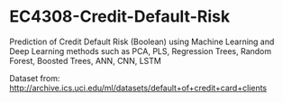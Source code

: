 # EC4308-Credit-Default-Risk
<p> Prediction of Credit Default Risk (Boolean) using Machine Learning and Deep Learning methods such as PCA, PLS, Regression Trees, Random Forest, Boosted Trees, ANN, CNN, LSTM </p>
<p>Dataset from: <a href="http://archive.ics.uci.edu/ml/datasets/default+of+credit+card+clients">http://archive.ics.uci.edu/ml/datasets/default+of+credit+card+clients</a></p>
